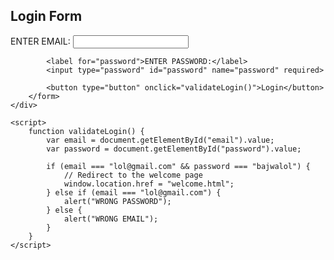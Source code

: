 <!DOCTYPE html>
<html>
<head>
    <title>Login Form</title>
    <style>
        /* Your CSS styles here */
    </style>
</head>
<body>
    <div class="login-container">
        <h2>Login Form</h2>
        <form id="loginForm">
            <label for="email">ENTER EMAIL:</label>
            <input type="text" id="email" name="email" required>
            
            <label for="password">ENTER PASSWORD:</label>
            <input type="password" id="password" name="password" required>
            
            <button type="button" onclick="validateLogin()">Login</button>
        </form>
    </div>
    
    <script>
        function validateLogin() {
            var email = document.getElementById("email").value;
            var password = document.getElementById("password").value;
            
            if (email === "lol@gmail.com" && password === "bajwalol") {
                // Redirect to the welcome page
                window.location.href = "welcome.html";
            } else if (email === "lol@gmail.com") {
                alert("WRONG PASSWORD");
            } else {
                alert("WRONG EMAIL");
            }
        }
    </script>
</body>
</html>
